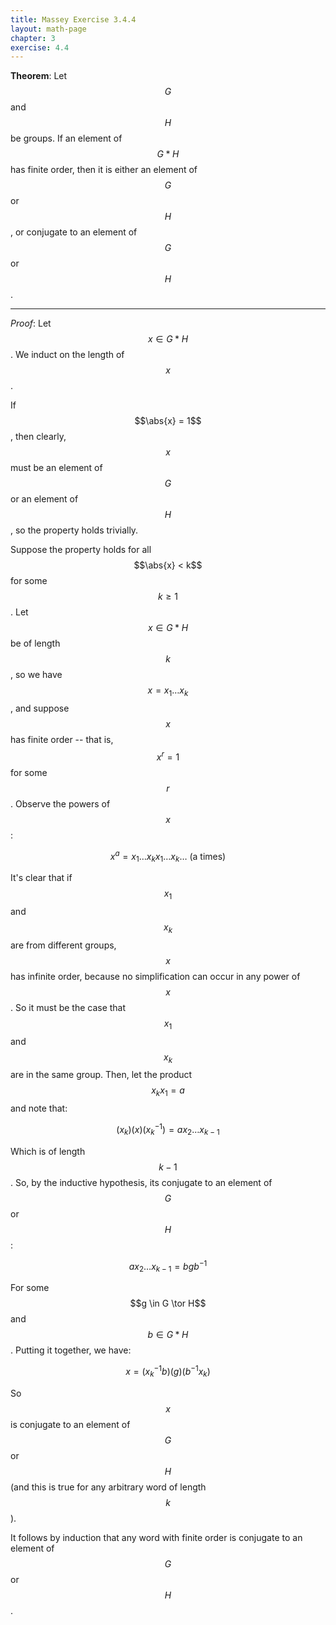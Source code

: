 ```yaml
---
title: Massey Exercise 3.4.4
layout: math-page
chapter: 3
exercise: 4.4
---
```



**Theorem**:
Let $$G$$ and $$H$$ be groups.
If an element of $$G * H$$ has finite order, then it is either an element of $$G$$ or $$H$$, or conjugate to an element of $$G$$ or $$H$$.

----

*Proof*:
Let $$x \in G * H$$.
We induct on the length of $$x$$.



If $$\abs{x} = 1$$, then clearly, $$x$$ must be an element of $$G$$ or an element of $$H$$, so the property holds trivially.



Suppose the property holds for all $$\abs{x} < k$$ for some $$k \geq 1$$.
Let $$x \in G * H$$ be of length $$k$$, so we have $$x = x_1 \dots x_k$$,
and suppose $$x$$ has finite order -- that is, $$x^r = 1$$ for some $$r$$.
Observe the powers of $$x$$:

$$
x^a = x_1 \dots x_k x_1 \dots x_k \dots  \text{ (a times)}
$$

It's clear that if $$x_1$$ and $$x_k$$ are from different groups, $$x$$ has infinite order, because no simplification can occur in any power of $$x$$.
So it must be the case that $$x_1$$ and $$x_k$$ are in the same group.
Then, let the product $$x_k x_1 = a$$ and note that:

$$
(x_k) (x) (x_k^{-1}) = a x_2 \dots x_{k-1}
$$

Which is of length $$k-1$$.
So, by the inductive hypothesis, its conjugate to an element of $$G$$ or $$H$$:

$$
a x_2 \dots x_{k-1} = b g b^{-1}
$$

For some $$g \in G \tor H$$ and $$b \in G * H$$.
Putting it together, we have:

$$
x = (x_k^{-1} b) (g) (b^{-1} x_k)
$$

So $$x$$ is conjugate to an element of $$G$$ or $$H$$ (and this is true for any arbitrary word of length $$k$$).



It follows by induction that any word with finite order is conjugate to an element of $$G$$ or $$H$$.
